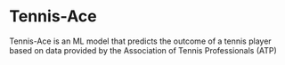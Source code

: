 # Tennis-Ace
Tennis-Ace is an ML model that predicts the outcome of a tennis player based on data provided by the Association of Tennis Professionals (ATP)
